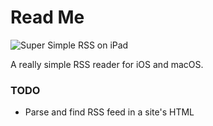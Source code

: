 # Read Me

![Super Simple RSS on iPad](https://blog-geofcrowl-static-images.s3.amazonaws.com/2019-02-03-super-simple-rss/super-simple-rss-screenshot-ipad-2.png)

A really simple RSS reader for iOS and macOS.


### TODO

- Parse and find RSS feed in a site's HTML
